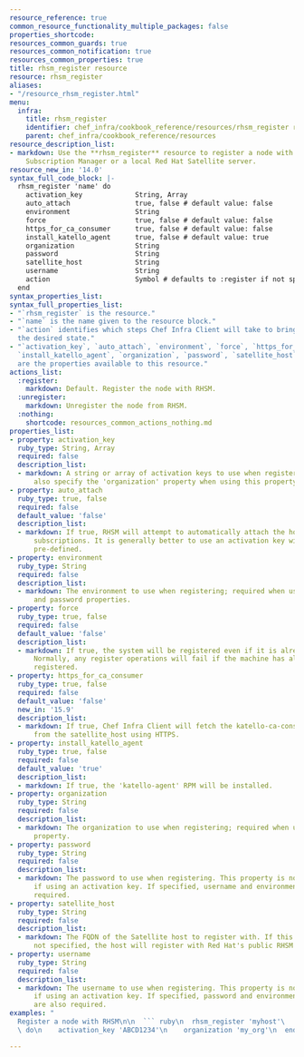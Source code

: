 ```yaml
---
resource_reference: true
common_resource_functionality_multiple_packages: false
properties_shortcode: 
resources_common_guards: true
resources_common_notification: true
resources_common_properties: true
title: rhsm_register resource
resource: rhsm_register
aliases:
- "/resource_rhsm_register.html"
menu:
  infra:
    title: rhsm_register
    identifier: chef_infra/cookbook_reference/resources/rhsm_register rhsm_register
    parent: chef_infra/cookbook_reference/resources
resource_description_list:
- markdown: Use the **rhsm_register** resource to register a node with the Red Hat
    Subscription Manager or a local Red Hat Satellite server.
resource_new_in: '14.0'
syntax_full_code_block: |-
  rhsm_register 'name' do
    activation_key             String, Array
    auto_attach                true, false # default value: false
    environment                String
    force                      true, false # default value: false
    https_for_ca_consumer      true, false # default value: false
    install_katello_agent      true, false # default value: true
    organization               String
    password                   String
    satellite_host             String
    username                   String
    action                     Symbol # defaults to :register if not specified
  end
syntax_properties_list: 
syntax_full_properties_list:
- "`rhsm_register` is the resource."
- "`name` is the name given to the resource block."
- "`action` identifies which steps Chef Infra Client will take to bring the node into
  the desired state."
- "`activation_key`, `auto_attach`, `environment`, `force`, `https_for_ca_consumer`,
  `install_katello_agent`, `organization`, `password`, `satellite_host`, and `username`
  are the properties available to this resource."
actions_list:
  :register:
    markdown: Default. Register the node with RHSM.
  :unregister:
    markdown: Unregister the node from RHSM.
  :nothing:
    shortcode: resources_common_actions_nothing.md
properties_list:
- property: activation_key
  ruby_type: String, Array
  required: false
  description_list:
  - markdown: A string or array of activation keys to use when registering; you must
      also specify the 'organization' property when using this property.
- property: auto_attach
  ruby_type: true, false
  required: false
  default_value: 'false'
  description_list:
  - markdown: If true, RHSM will attempt to automatically attach the host to applicable
      subscriptions. It is generally better to use an activation key with the subscriptions
      pre-defined.
- property: environment
  ruby_type: String
  required: false
  description_list:
  - markdown: The environment to use when registering; required when using the username
      and password properties.
- property: force
  ruby_type: true, false
  required: false
  default_value: 'false'
  description_list:
  - markdown: If true, the system will be registered even if it is already registered.
      Normally, any register operations will fail if the machine has already been
      registered.
- property: https_for_ca_consumer
  ruby_type: true, false
  required: false
  default_value: 'false'
  new_in: '15.9'
  description_list:
  - markdown: If true, Chef Infra Client will fetch the katello-ca-consumer-latest.noarch.rpm
      from the satellite_host using HTTPS.
- property: install_katello_agent
  ruby_type: true, false
  required: false
  default_value: 'true'
  description_list:
  - markdown: If true, the 'katello-agent' RPM will be installed.
- property: organization
  ruby_type: String
  required: false
  description_list:
  - markdown: The organization to use when registering; required when using the 'activation_key'
      property.
- property: password
  ruby_type: String
  required: false
  description_list:
  - markdown: The password to use when registering. This property is not applicable
      if using an activation key. If specified, username and environment are also
      required.
- property: satellite_host
  ruby_type: String
  required: false
  description_list:
  - markdown: The FQDN of the Satellite host to register with. If this property is
      not specified, the host will register with Red Hat's public RHSM service.
- property: username
  ruby_type: String
  required: false
  description_list:
  - markdown: The username to use when registering. This property is not applicable
      if using an activation key. If specified, password and environment properties
      are also required.
examples: "
  Register a node with RHSM\n\n  ``` ruby\n  rhsm_register 'myhost'\
  \ do\n    activation_key 'ABCD1234'\n    organization 'my_org'\n  end\n  ```\n"

---
```

